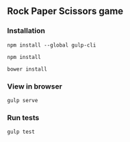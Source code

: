 ## Rock Paper Scissors game

### Installation
`npm install --global gulp-cli`

`npm install`

`bower install`

### View in browser

`gulp serve`

### Run tests
`gulp test`
